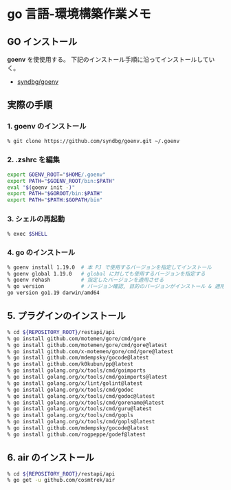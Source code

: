 # go 言語-環境構築作業メモ
## GO インストール
**goenv** を使使用する。
下記のインストール手順に沿ってインストールしていく。

- [syndbg/goenv](https://github.com/syndbg/goenv/blob/master/INSTALL.md)


## 実際の手順
### 1. goenv のインストール

```zsh
% git clone https://github.com/syndbg/goenv.git ~/.goenv
```

### 2. .zshrc を編集

```zsh
export GOENV_ROOT="$HOME/.goenv"
export PATH="$GOENV_ROOT/bin:$PATH"
eval "$(goenv init -)"
export PATH="$GOROOT/bin:$PATH"
export PATH="$PATH:$GOPATH/bin"
```

### 3. シェルの再起動 
```zsh
% exec $SHELL
```

### 4. go のインストール

```zsh
% goenv install 1.19.0  # 本 PJ で使用するバージョンを指定してインストール
% goenv global 1.19.0   # global に対しても使用するバージョンを指定する
% goenv rehash          # 指定したバージョンを適用させる
% go version            # バージョン確認, 目的のバージョンがインストール & 適用されていることがわかる
go version go1.19 darwin/amd64
```

## 5. プラグインのインストール

```zsh
% cd ${REPOSITORY_ROOT}/restapi/api
% go install github.com/motemen/gore/cmd/gore
% go install github.com/motemen/gore/cmd/gore@latest
% go install github.com/x-motemen/gore/cmd/gore@latest
% go install github.com/mdempsky/gocode@latest
% go install github.com/k0kubun/pp@latest
% go install golang.org/x/tools/cmd/goimports
% go install golang.org/x/tools/cmd/goimports@latest
% go install golang.org/x/lint/golint@latest
% go install golang.org/x/tools/cmd/godoc
% go install golang.org/x/tools/cmd/godoc@latest
% go install golang.org/x/tools/cmd/gorename@latest
% go install golang.org/x/tools/cmd/guru@latest
% go install golang.org/x/tools/cmd/gopls
% go install golang.org/x/tools/cmd/gopls@latest
% go install github.com/mdempsky/gocode@latest
% go install github.com/rogpeppe/godef@latest
```

## 6. air のインストール

```zsh
% cd ${REPOSITORY_ROOT}/restapi/api
% go get -u github.com/cosmtrek/air
```


